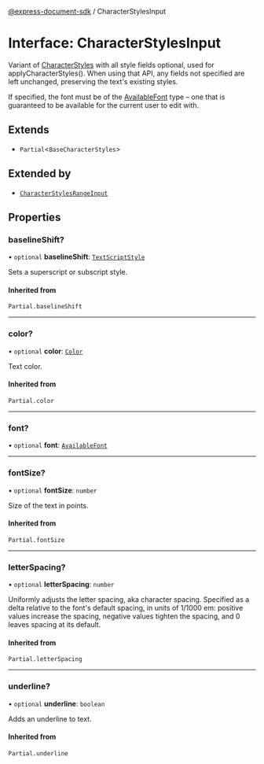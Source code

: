 [@express-document-sdk](../overview.md) / CharacterStylesInput

# Interface: CharacterStylesInput

Variant of [CharacterStyles](CharacterStyles.md) with all style fields optional, used for applyCharacterStyles(). When using that API,
any fields not specified are left unchanged, preserving the text's existing styles.

If specified, the font must be of the [AvailableFont](../classes/AvailableFont.md) type – one that is guaranteed to be available for the current
user to edit with.

## Extends

-   `Partial`<`BaseCharacterStyles`\>

## Extended by

-   [`CharacterStylesRangeInput`](CharacterStylesRangeInput.md)

## Properties

### baselineShift?

• `optional` **baselineShift**: [`TextScriptStyle`](../enumerations/TextScriptStyle.md)

Sets a superscript or subscript style.

#### Inherited from

`Partial.baselineShift`

---

### color?

• `optional` **color**: [`Color`](Color.md)

Text color.

#### Inherited from

`Partial.color`

---

### font?

• `optional` **font**: [`AvailableFont`](../classes/AvailableFont.md)

---

### fontSize?

• `optional` **fontSize**: `number`

Size of the text in points.

#### Inherited from

`Partial.fontSize`

---

### letterSpacing?

• `optional` **letterSpacing**: `number`

Uniformly adjusts the letter spacing, aka character spacing. Specified as a delta relative to the font's default
spacing, in units of 1/1000 em: positive values increase the spacing, negative values tighten the spacing, and 0
leaves spacing at its default.

#### Inherited from

`Partial.letterSpacing`

---

### underline?

• `optional` **underline**: `boolean`

Adds an underline to text.

#### Inherited from

`Partial.underline`

